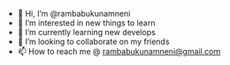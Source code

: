 - 👋 Hi, I’m @rambabukunamneni
- 👀 I’m interested in new things to learn
- 🌱 I’m currently learning new develops
- 💞️ I’m looking to collaborate on my friends
- 📫 How to reach me @ rambabukunamneni@gmail.com

<!---
rambabukunamneni/rambabukunamneni is a ✨ special ✨ repository because its `README.md` (this file) appears on your GitHub profile.
You can click the Preview link to take a look at your changes.
--->

